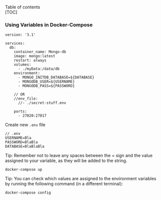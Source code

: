 Table of contents  
[TOC]

### Using Variables in Docker-Compose
```
version: '3.1'

services:
  db:
    container_name: Mongo-db
    image: mongo:latest
    restart: always
    volumes:
      - ./myData:/data/db
    environment:
      - MONGO_INITDB_DATABASE=${DATABASE}
      - MONGODB_USER=${USERNAME}
      - MONGODB_PASS=${PASSWORD}
      
    // OR 
    //env_file:
      //- ./secret-stuff.env

    ports:
      - 27020:27017
```

Create new `.env` file 
```
// .env
USERNAME=Bla
PASSWORD=BlaBla
DATABASE=BlaBlaBla
```
Tip: Remember not to leave any spaces between the = sign and the value assigned to your variable, as they will be added to the string.

```docker-compose up```

Tip: You can check which values are assigned to the environment variables by running the following command (in a different terminal):

```docker-compose config```


